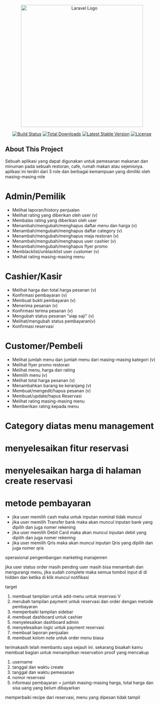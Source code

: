 <p align="center"><a href="https://laravel.com" target="_blank"><img src="https://raw.githubusercontent.com/laravel/art/master/logo-lockup/5%20SVG/2%20CMYK/1%20Full%20Color/laravel-logolockup-cmyk-red.svg" width="400" alt="Laravel Logo"></a></p>

<p align="center">
<a href="https://github.com/laravel/framework/actions"><img src="https://github.com/laravel/framework/workflows/tests/badge.svg" alt="Build Status"></a>
<a href="https://packagist.org/packages/laravel/framework"><img src="https://img.shields.io/packagist/dt/laravel/framework" alt="Total Downloads"></a>
<a href="https://packagist.org/packages/laravel/framework"><img src="https://img.shields.io/packagist/v/laravel/framework" alt="Latest Stable Version"></a>
<a href="https://packagist.org/packages/laravel/framework"><img src="https://img.shields.io/packagist/l/laravel/framework" alt="License"></a>
</p>

## About This Project
Sebuah aplikasi yang dapat digunakan untuk pemesanan makanan dan minuman pada sebuah restoran, cafe, rumah makan atau sejenisnya. aplikasi ini terdiri dari 3 role dan berbagai kemampuan yang dimiliki oleh masing-masing role

# Admin/Pemilik
- Melihat laporan/history penjualan
- Melihat rating yang diberikan oleh user (v)
- Membalas rating yang diberikan oleh user
- Menambah/mengubah/menghapus daftar menu dan harga (v)
- Menambah/mengubah/menghapus daftar category (v)
- Menambah/mengubah/menghapus meja restoran (v)
- Menambah/mengubah/menghapus user cashier (v)
- Menambah/mengubah/menghapus flyer promo
- Memblacklist/unblacklist user customer (v)
- Melihat rating masing-masing menu

# Cashier/Kasir
- Melihat harga dan total harga pesanan (v)
- Konfirmasi pembayaran (v)
- Membuat bukti pembayaran (v)
- Menerima pesanan (v)
- Konfirmasi terima pesanan (v)
- Mengubah status pesanan "siap saji" (v)
- Melihat/mengubah status pembayaran(v)
- Konfirmasi reservasi

# Customer/Pembeli
- Melihat jumlah menu dan jumlah menu dari masing-masing kategori (v)
- Melihat flyer promo restoran
- Melihat menu, harga dan rating
- Memilih menu (v)
- Melihat total harga pesanan (v)
- Menambahkan barang ke keranjang (v)
- Membuat/mengedit/hapus pesanan (v)
- Membuat/update/hapus Reservasi
- Melihat rating masing-masing menu
- Memberikan rating kepada menu

# Category diatas menu management
# menyelesaikan fitur reservasi
# menyelesaikan harga di halaman create reservasi

# metode pembayaran
- jika user memilih cash maka untuk inputan nominal tidak muncul
- jika user memilih Transfer bank maka akan muncul inputan bank yang dipilih dan juga nomer rekening
- jika user memilih Debit Card maka akan muncul inputan debit yang dipilih dan juga nomer rekening
- jika user memilih Qris maka akan muncul inputan Qris yang dipilih dan juga nomer qris

operasional
pengembangan
marketing
manajemen

jika user status order masih pending user masih bisa menambah dan mengurangi menu, jika sudah complete maka semua tombol input di di hidden dan ketika di klik muncul notifikasi

target
1. membuat tampilan untuk add-menu untuk reservasi V
2. merubah tampilan payment untuk reservasi dan order dengan metode pembayaran
3. memperbaiki tampilan sidebar
4. membuat dashboard untuk cashier
5. menyelesaikan dashboard admin
6. menyelesaikan logic untuk payment reservasi
7. membuat laporan penjualan
8. membuat kolom note untuk order menu biasa


terimakasih telah membantu saya sejauh ini. sekarang bisakah kamu membuat bagian untuk menampilkan reservation proof yang mencakup
1. username
2. tanggal dan waktu create
3. tanggal dan waktu pemesanan
4. nomor reservasi
5. informasi pembayaran = jumlah masing-masing harga, total harga dan sisa uang yang belum dibayarkan

memperbaiki recipe dari reservasi, menu yang dipesan tidak tampil

